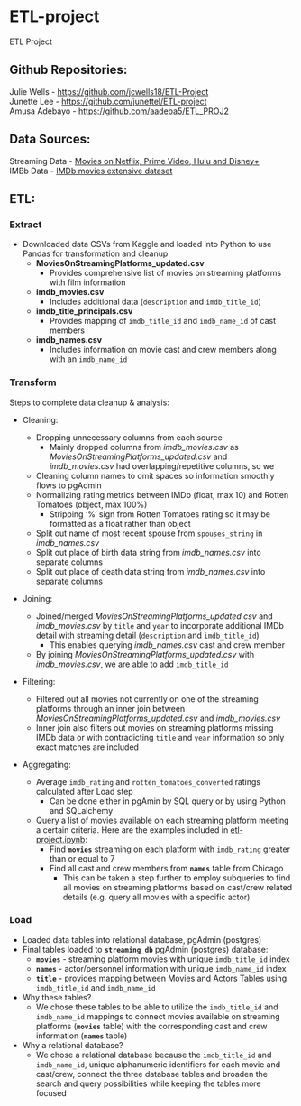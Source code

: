 # ETL-project
ETL Project

## Github Repositories:
Julie Wells - https://github.com/jcwells18/ETL-Project \
Junette Lee - https://github.com/junettel/ETL-project \
Amusa Adebayo - https://github.com/aadeba5/ETL_PROJ2


## Data Sources:
Streaming Data - [Movies on Netflix, Prime Video, Hulu and Disney+](https://www.kaggle.com/ruchi798/movies-on-netflix-prime-video-hulu-and-disney) \
IMBb Data - [IMDb movies extensive dataset](https://www.kaggle.com/stefanoleone992/imdb-extensive-dataset)

## ETL:
### Extract
* Downloaded data CSVs from Kaggle and loaded into Python to use Pandas for transformation and cleanup
  * **MoviesOnStreamingPlatforms_updated.csv**
    * Provides comprehensive list of movies on streaming platforms with film information
  * **imdb_movies.csv**
    * Includes additional data (`description` and `imdb_title_id`)
  * **imdb_title_principals.csv** 
    * Provides mapping of `imdb_title_id` and `imdb_name_id` of cast members
  * **imdb_names.csv**
    * Includes information on movie cast and crew members along with an `imdb_name_id`

### Transform
Steps to complete data cleanup & analysis:
  * Cleaning:
    * Dropping unnecessary columns from each source
      * Mainly dropped columns from *imdb_movies.csv* as *MoviesOnStreamingPlatforms_updated.csv* and *imdb_movies.csv* had overlapping/repetitive columns, so we 
    * Cleaning column names to omit spaces so information smoothly flows to pgAdmin
    * Normalizing rating metrics between IMDb (float, max 10) and Rotten Tomatoes (object, max 100%)
      * Stripping ‘%’ sign from Rotten Tomatoes rating so it may be formatted as a float rather than object
    * Split out name of most recent spouse from `spouses_string` in *imdb_names.csv*
    * Split out place of birth data string from *imdb_names.csv* into separate columns
    * Split out place of death data string from *imdb_names.csv* into separate columns

  * Joining: 
    * Joined/merged *MoviesOnStreamingPlatforms_updated.csv* and *imdb_movies.csv* by `title` and `year` to incorporate additional IMDb detail with streaming detail (`description` and `imdb_title_id`)
      * This enables querying *imdb_names.csv* cast and crew member 
    * By joining *MoviesOnStreamingPlatforms_updated.csv* with *imdb_movies.csv*, we are able to add `imdb_title_id`

  * Filtering: 
    * Filtered out all movies not currently on one of the streaming platforms through an inner join between *MoviesOnStreamingPlatforms_updated.csv* and *imdb_movies.csv*
    * Inner join also filters out movies on streaming platforms missing IMDb data or with contradicting `title` and `year` information so only exact matches are included

  * Aggregating: 
    * Average `imdb_rating` and `rotten_tomatoes_converted` ratings calculated after Load step
      * Can be done either in pgAmin by SQL query or by using Python and SQLalchemy
    * Query a list of movies available on each streaming platform meeting a certain criteria. Here are the examples included in [etl-project.ipynb](etl-project.ipynb):
      * Find **`movies`** streaming on each platform with `imdb_rating` greater than or equal to 7
      * Find all cast and crew members from **`names`** table from Chicago
        * This can be taken a step further to employ subqueries to find all movies on streaming platforms based on cast/crew related details (e.g. query all movies with a specific actor)

### Load
* Loaded data tables into relational database, pgAdmin (postgres)
* Final tables loaded to **`streaming_db`** pgAdmin (postgres) database:
  * **`movies`** - streaming platform movies with unique `imdb_title_id` index
  * **`names`** - actor/personnel information with unique `imdb_name_id` index
  * **`title`** - provides mapping between Movies and Actors Tables using `imdb_title_id` and `imdb_name_id`
* Why these tables?
  * We chose these tables to be able to utilize the `imdb_title_id` and `imdb_name_id` mappings to connect movies available on streaming platforms (**`movies`** table) with the corresponding cast and crew information (**`names`** table)
* Why a relational database?
  * We chose a relational database because the `imdb_title_id` and `imdb_name_id`, unique alphanumeric identifiers for each movie and cast/crew, connect the three database tables and broaden the search and query possibilities while keeping the tables more focused